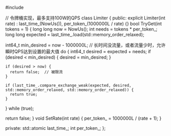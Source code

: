 #include <atomic>

// 令牌桶实现，最多支持100W的QPS
class Limiter {
public:
 explicit Limiter(int rate) : last_time_(NowUs()), per_token_(1000000L / rate) {}
 bool TryGet(int tokens = 1) {
  long long now = NowUs();
  int needs = tokens * per_token_;
  long long expected = last_time_.load(std::memory_order_relaxed);

  int64_t min_desired = now - 1000000L;  // 长时间没流量，或者流量少时，允许瞬时QPS达到设置的最大值
  do {
    int64_t desired = expected + needs;
    if (desired < min_desired) {
      desired = min_desired;
    }

    if (desired > now) {
      return false;  // 被限流
    }

    if (last_time_.compare_exchange_weak(expected, desired, std::memory_order_relaxed, std::memory_order_relaxed)) {
      return true;
    }
  } while (true);

  return false;
 }
 void SetRate(int rate) {
  per_token_ = 1000000L / (rate + 1);
 }

 private:
  std::atomic<long long> last_time_;
  int per_token_;
};